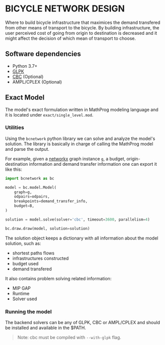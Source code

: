 BICYCLE NETWORK DESIGN
======================

Where to build bicycle infrastructure that maximices the demand transfered from other means of transport to the bicycle. By building infrastructure, the user perceived cost of going from origin to destination is decreased and it might affect the decision of which mean of transport to choose.

## Software dependencies

- Python 3.7+
- [GLPK](https://www.gnu.org/software/glpk/)
- [CBC](https://github.com/coin-or/Cbc) (Optional)
- AMPL/CPLEX (Optional)

## Exact Model

The model's exact formulation written in MathProg modeling language and it is located under `exact/single_level.mod`.

### Utilities

Using the `bcnetwork` python library we can solve and analyze the model's solution. The library is basically in charge of calling the MathProg model and parse the output.

For example, given a [networkx](https://networkx.org/) graph instance `g`, a budget, origin-destination information and demand transfer information one can export it like this:

```python
import bcnetwork as bc

model = bc.model.Model(
    graph=g,
    odpairs=odpairs,
    breakpoints=demand_transfer_info,
    budget=B,
)

solution = model.solve(solver='cbc', timeout=3600, parallelism=4)

bc.draw.draw(model, solution=solution)
```
The solution object keeps a dictionary with all information about the model solution, such as:
- shortest paths flows
- infrastructures constructed
- budget used
- demand transfered

It also contains problem solving related information:
- MIP GAP
- Runtime
- Solver used

### Running the model

The backend solvers can be any of GLPK, CBC or AMPL/CPLEX and should be installed
and available in the $PATH.

> Note: cbc must be compiled with `--with-glpk` flag.
